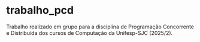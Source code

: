 # trabalho_pcd
Trabalho realizado em grupo para a disciplina de Programação Concorrente e Distribuída dos cursos de Computação da Unifesp-SJC (2025/2).
